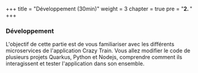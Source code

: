 +++
title = "Développement (30min)"
weight = 3
chapter = true
pre = "<b>2. </b>"
+++

### Développement

L'objectif de cette partie est de vous familiariser avec les différents microservices de l'application Crazy Train. Vous allez modifier le code de plusieurs projets Quarkus, Python et Nodejs, comprendre comment ils interagissent et tester l'application dans son ensemble.


